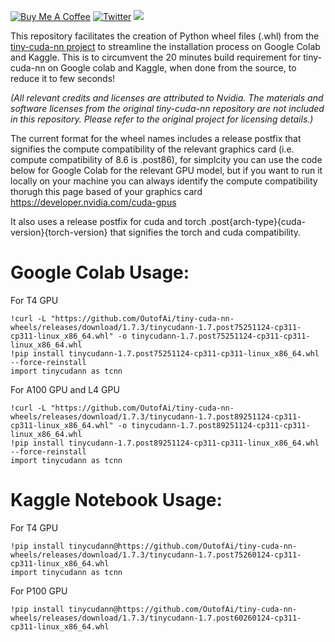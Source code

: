 <a href="https://www.buymeacoffee.com/outofai" target="_blank"><img src="https://img.shields.io/badge/-buy_me_a%C2%A0coffee-red?logo=buy-me-a-coffee" alt="Buy Me A Coffee"></a>
[![Twitter](https://img.shields.io/twitter/url/https/twitter.com/cloudposse.svg?style=social&label=Out%20of%20AI)](https://twitter.com/OutofAi)
<img src="https://visitor-badge.laobi.icu/badge?page_id=OutofAi/tiny-cuda-nn-wheels">

This repository facilitates the creation of Python wheel files (.whl) from the [tiny-cuda-nn project](https://github.com/NVlabs/tiny-cuda-nn) to streamline the installation process on Google Colab and Kaggle. This is to circumvent the 20 minutes build requirement for tiny-cuda-nn on Google colab and Kaggle, when done from the source, to reduce it to few seconds!

_(All relevant credits and licenses are attributed to Nvidia. The materials and software licenses from the original tiny-cuda-nn repository are not included in this repository. Please refer to the original project for licensing details.)_

The current format for the wheel names includes a release postfix that signifies the compute compatibility of the relevant graphics card (i.e. compute compatibility of 8.6 is .post86), for simplcity you can use the code below for Google Colab for the relevant GPU model, but if you want to run it locally on your machine you can always identify the compute compatibility thorugh this page based of your graphics card https://developer.nvidia.com/cuda-gpus

It also uses a release postfix for cuda and torch .post{arch-type}{cuda-version}{torch-version} that signifies the torch and cuda compatibility.

# Google Colab Usage:

For T4 GPU
```
!curl -L "https://github.com/OutofAi/tiny-cuda-nn-wheels/releases/download/1.7.3/tinycudann-1.7.post75251124-cp311-cp311-linux_x86_64.whl" -o tinycudann-1.7.post75251124-cp311-cp311-linux_x86_64.whl
!pip install tinycudann-1.7.post75251124-cp311-cp311-linux_x86_64.whl --force-reinstall
import tinycudann as tcnn
```

For A100 GPU and L4 GPU
```
!curl -L "https://github.com/OutofAi/tiny-cuda-nn-wheels/releases/download/1.7.3/tinycudann-1.7.post89251124-cp311-cp311-linux_x86_64.whl" -o tinycudann-1.7.post89251124-cp311-cp311-linux_x86_64.whl
!pip install tinycudann-1.7.post89251124-cp311-cp311-linux_x86_64.whl --force-reinstall
import tinycudann as tcnn
```

# Kaggle Notebook Usage:

For T4 GPU
```
!pip install tinycudann@https://github.com/OutofAi/tiny-cuda-nn-wheels/releases/download/1.7.3/tinycudann-1.7.post75260124-cp311-cp311-linux_x86_64.whl
import tinycudann as tcnn
```


For P100 GPU
```
!pip install tinycudann@https://github.com/OutofAi/tiny-cuda-nn-wheels/releases/download/1.7.3/tinycudann-1.7.post60260124-cp311-cp311-linux_x86_64.whl
```
